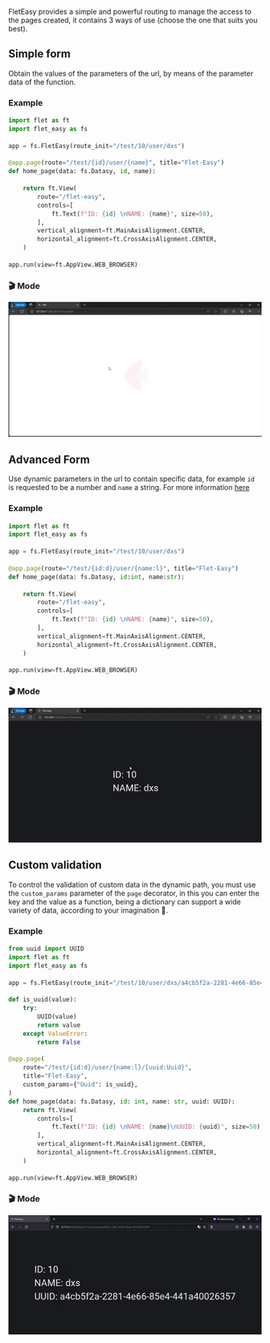 FletEasy provides a simple and powerful routing to manage the access to the pages created, it contains 3 ways of use (choose the one that suits you best).

## **Simple form**
Obtain the values of the parameters of the url, by means of the parameter data of the function.

### **Example**
```python hl_lines="6 12"
import flet as ft
import flet_easy as fs

app = fs.FletEasy(route_init="/test/10/user/dxs")

@app.page(route="/test/{id}/user/{name}", title="Flet-Easy")
def home_page(data: fs.Datasy, id, name):

    return ft.View(
        route="/flet-easy",
        controls=[
            ft.Text(f"ID: {id} \nNAME: {name}", size=50),
        ],
        vertical_alignment=ft.MainAxisAlignment.CENTER,
        horizontal_alignment=ft.CrossAxisAlignment.CENTER,
    )

app.run(view=ft.AppView.WEB_BROWSER)
```
### 🎬 **Mode**
![alt video](assets/gifs/route-simple.gif "route simple")

## **Advanced Form**
Use dynamic parameters in the url to contain specific data, for example `id` is requested to be a number and `name` a string. For more information [here](https://github.com/r1chardj0n3s/parse#format-specification)

### **Example**
```python hl_lines="4 6-7"
import flet as ft
import flet_easy as fs

app = fs.FletEasy(route_init="/test/10/user/dxs")

@app.page(route="/test/{id:d}/user/{name:l}", title="Flet-Easy")
def home_page(data: fs.Datasy, id:int, name:str):

    return ft.View(
        route="/flet-easy",
        controls=[
            ft.Text(f"ID: {id} \nNAME: {name}", size=50),
        ],
        vertical_alignment=ft.MainAxisAlignment.CENTER,
        horizontal_alignment=ft.CrossAxisAlignment.CENTER,
    )

app.run(view=ft.AppView.WEB_BROWSER)

```
### 🎬 **Mode**
![alt video](assets/gifs/route-advanced.gif "route advanced")

## **Custom validation**
To control the validation of custom data in the dynamic path, you must use the `custom_params` parameter of the `page` decorator, in this you can enter the key and the value as a function, being a dictionary can support a wide variety of data, according to your imagination 🤔.
  
### **Example**
```python hl_lines="5 7-12 15 17"
from uuid import UUID
import flet as ft
import flet_easy as fs

app = fs.FletEasy(route_init="/test/10/user/dxs/a4cb5f2a-2281-4e66-85e4-441a40026357")

def is_uuid(value):
    try:
        UUID(value)
        return value
    except ValueError:
        return False

@app.page(
    route="/test/{id:d}/user/{name:l}/{uuid:Uuid}",
    title="Flet-Easy",
    custom_params={"Uuid": is_uuid},
)
def home_page(data: fs.Datasy, id: int, name: str, uuid: UUID):
    return ft.View(
        controls=[
            ft.Text(f"ID: {id} \nNAME: {name}\nUUID: {uuid}", size=50),
        ],
        vertical_alignment=ft.MainAxisAlignment.CENTER,
        horizontal_alignment=ft.CrossAxisAlignment.CENTER,
    )

app.run(view=ft.AppView.WEB_BROWSER)
```
### 🎬 **Mode**
![alt video](assets/gifs/route-custom.gif "route advanced")
  